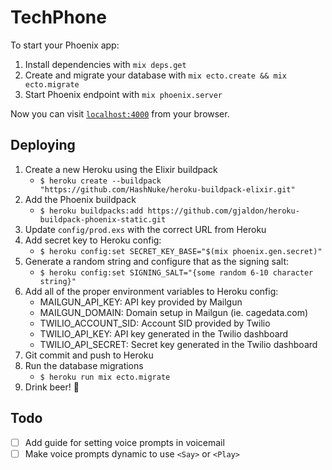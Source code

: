# TechPhone

To start your Phoenix app:

  1. Install dependencies with `mix deps.get`
  2. Create and migrate your database with `mix ecto.create && mix ecto.migrate`
  3. Start Phoenix endpoint with `mix phoenix.server`

Now you can visit [`localhost:4000`](http://localhost:4000) from your browser.

## Deploying

1. Create a new Heroku using the Elixir buildpack
    * `$ heroku create --buildpack "https://github.com/HashNuke/heroku-buildpack-elixir.git"`
2. Add the Phoenix buildpack
    * `$ heroku buildpacks:add https://github.com/gjaldon/heroku-buildpack-phoenix-static.git`
3. Update `config/prod.exs` with the correct URL from Heroku
4. Add secret key to Heroku config:
    * `$ heroku config:set SECRET_KEY_BASE="$(mix phoenix.gen.secret)"`
5. Generate a random string and configure that as the signing salt:
    * `$ heroku config:set SIGNING_SALT="{some random 6-10 character string}"`
5. Add all of the proper environment variables to Heroku config:
    * MAILGUN_API_KEY: API key provided by Mailgun
    * MAILGUN_DOMAIN: Domain setup in Mailgun (ie. cagedata.com)
    * TWILIO_ACCOUNT_SID: Account SID provided by Twilio
    * TWILIO_API_KEY: API key generated in the Twilio dashboard
    * TWILIO_API_SECRET: Secret key generated in the Twilio dashboard
6. Git commit and push to Heroku
7. Run the database migrations
    * `$ heroku run mix ecto.migrate`
8. Drink beer! :beer:

## Todo

- [ ] Add guide for setting voice prompts in voicemail
- [ ] Make voice prompts dynamic to use `<Say>` or `<Play>`
